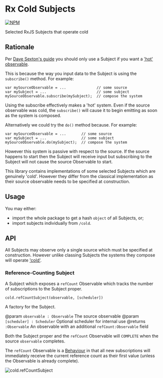 # Rx Cold Subjects

[![NPM](https://nodei.co/npm/rx-cold-subjects.png)](http://github.com/bholloway/rx-cold-subjects)

Selected RxJS Subjects that operate cold

## Rationale

Per [Dave Sexton's guide](http://davesexton.com/blog/post/To-Use-Subject-Or-Not-To-Use-Subject.aspx) you should only use a Subject if you want a ['hot' observable](http://reactivex.io/documentation/observable.html).

This is because the way you input data to the Subject is using the `subscribe()` method. For example:

```
var mySourceObservable = ...              // some source
var mySubject = ...                       // some subject
mySourceObservable.subscribe(mySubject);  // compose the system
```

Using the subscribe effectively makes a 'hot' system. Even if the source observable was cold, the `subscribe()` will cause it to begin emitting as soon as the system is composed.

Alternatively we could try the `do()` method because. For example:

```
var mySourceObservable = ...       // some source
var mySubject = ...                // some subject
mySourceObservable.do(mySubject);  // compose the system
```

However this system is passive with respect to the source. If the source happens to start then the Subject will receive input but subscribing to the Subject will not cause the source Observable to start.

This library contains implementations of some selected Subjects which are genuinely 'cold'. However they differ from the classical implementation as their source observable needs to be specified at construction.

## Usage

You may either:
 * import the whole package to get a hash `object` of all Subjects, or;
 * import subjects individually from `/cold`.

## API

All Subjects may observe only a single source which must be specified at construction. However unlike classing Subjects the systems they compose will operate ['cold'](http://reactivex.io/documentation/observable.html).

### Reference-Counting Subject

A Subject which exposes a `refCount` Observable which tracks the number of subscriptions to the Subject proper.

`cold.refCountSubject(observable, [scheduler])`

A factory for the Subject.

@param `observable : Observable` The source observable
@param `[scheduler] : Scheduler` Optional scheduler for internal use
@returns `:Observable` An observable with an additional `refCount:Observable` field

Both the Subject proper and the `refCount` Observable will `COMPLETE` when the source `observable` completes.

The `refCount` Observable is a [Behaviour](http://www.introtorx.com/Content/v1.0.10621.0/02_KeyTypes.html#BehaviorSubject) in that all new subscriptions will immediately receive the current reference count as their first value (unless the Observable is already complete).

![cold.refCountSubject](cold/ref-count-subject.png)